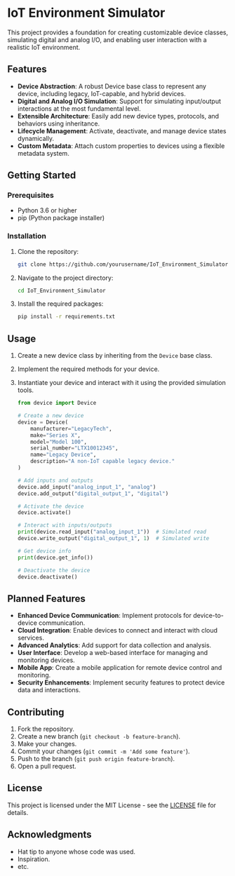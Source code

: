 # IoT Environment Simulator

This project provides a foundation for creating customizable device classes, simulating digital and analog I/O, and enabling user interaction with a realistic IoT environment.

## Features

- **Device Abstraction**: A robust Device base class to represent any device, including legacy, IoT-capable, and hybrid devices.
- **Digital and Analog I/O Simulation**: Support for simulating input/output interactions at the most fundamental level.
- **Extensible Architecture**: Easily add new device types, protocols, and behaviors using inheritance.
- **Lifecycle Management**: Activate, deactivate, and manage device states dynamically.
- **Custom Metadata**: Attach custom properties to devices using a flexible metadata system.

## Getting Started

### Prerequisites

- Python 3.6 or higher
- pip (Python package installer)

### Installation

1. Clone the repository:
    ```sh
    git clone https://github.com/yourusername/IoT_Environment_Simulator.git
    ```
2. Navigate to the project directory:
    ```sh
    cd IoT_Environment_Simulator
    ```
3. Install the required packages:
    ```sh
    pip install -r requirements.txt
    ```

## Usage

1. Create a new device class by inheriting from the `Device` base class.
2. Implement the required methods for your device.
3. Instantiate your device and interact with it using the provided simulation tools.

    ```python
    from device import Device

    # Create a new device
    device = Device(
        manufacturer="LegacyTech",
        make="Series X",
        model="Model 100",
        serial_number="LTX10012345",
        name="Legacy Device",
        description="A non-IoT capable legacy device."
    )

    # Add inputs and outputs
    device.add_input("analog_input_1", "analog")
    device.add_output("digital_output_1", "digital")

    # Activate the device
    device.activate()

    # Interact with inputs/outputs
    print(device.read_input("analog_input_1"))  # Simulated read
    device.write_output("digital_output_1", 1)  # Simulated write

    # Get device info
    print(device.get_info())

    # Deactivate the device
    device.deactivate()
    ```
## Planned Features

- **Enhanced Device Communication**: Implement protocols for device-to-device communication.
- **Cloud Integration**: Enable devices to connect and interact with cloud services.
- **Advanced Analytics**: Add support for data collection and analysis.
- **User Interface**: Develop a web-based interface for managing and monitoring devices.
- **Mobile App**: Create a mobile application for remote device control and monitoring.
- **Security Enhancements**: Implement security features to protect device data and interactions.

## Contributing

1. Fork the repository.
2. Create a new branch (`git checkout -b feature-branch`).
3. Make your changes.
4. Commit your changes (`git commit -m 'Add some feature'`).
5. Push to the branch (`git push origin feature-branch`).
6. Open a pull request.

## License

This project is licensed under the MIT License - see the [LICENSE](http://_vscodecontentref_/1) file for details.

## Acknowledgments

- Hat tip to anyone whose code was used.
- Inspiration.
- etc.